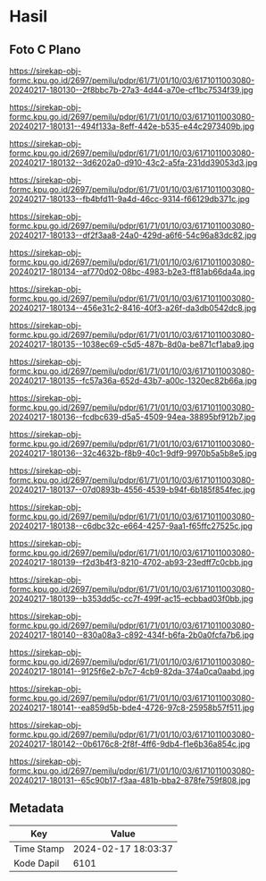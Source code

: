 # Hasil

## Foto C Plano

https://sirekap-obj-formc.kpu.go.id/2697/pemilu/pdpr/61/71/01/10/03/6171011003080-20240217-180130--2f8bbc7b-27a3-4d44-a70e-cf1bc7534f39.jpg

https://sirekap-obj-formc.kpu.go.id/2697/pemilu/pdpr/61/71/01/10/03/6171011003080-20240217-180131--494f133a-8eff-442e-b535-e44c2973409b.jpg

https://sirekap-obj-formc.kpu.go.id/2697/pemilu/pdpr/61/71/01/10/03/6171011003080-20240217-180132--3d6202a0-d910-43c2-a5fa-231dd39053d3.jpg

https://sirekap-obj-formc.kpu.go.id/2697/pemilu/pdpr/61/71/01/10/03/6171011003080-20240217-180133--fb4bfd11-9a4d-46cc-9314-f66129db371c.jpg

https://sirekap-obj-formc.kpu.go.id/2697/pemilu/pdpr/61/71/01/10/03/6171011003080-20240217-180133--df2f3aa8-24a0-429d-a6f6-54c96a83dc82.jpg

https://sirekap-obj-formc.kpu.go.id/2697/pemilu/pdpr/61/71/01/10/03/6171011003080-20240217-180134--af770d02-08bc-4983-b2e3-ff81ab66da4a.jpg

https://sirekap-obj-formc.kpu.go.id/2697/pemilu/pdpr/61/71/01/10/03/6171011003080-20240217-180134--456e31c2-8416-40f3-a26f-da3db0542dc8.jpg

https://sirekap-obj-formc.kpu.go.id/2697/pemilu/pdpr/61/71/01/10/03/6171011003080-20240217-180135--1038ec69-c5d5-487b-8d0a-be871cf1aba9.jpg

https://sirekap-obj-formc.kpu.go.id/2697/pemilu/pdpr/61/71/01/10/03/6171011003080-20240217-180135--fc57a36a-652d-43b7-a00c-1320ec82b66a.jpg

https://sirekap-obj-formc.kpu.go.id/2697/pemilu/pdpr/61/71/01/10/03/6171011003080-20240217-180136--fcdbc639-d5a5-4509-94ea-38895bf912b7.jpg

https://sirekap-obj-formc.kpu.go.id/2697/pemilu/pdpr/61/71/01/10/03/6171011003080-20240217-180136--32c4632b-f8b9-40c1-9df9-9970b5a5b8e5.jpg

https://sirekap-obj-formc.kpu.go.id/2697/pemilu/pdpr/61/71/01/10/03/6171011003080-20240217-180137--07d0893b-4556-4539-b94f-6b185f854fec.jpg

https://sirekap-obj-formc.kpu.go.id/2697/pemilu/pdpr/61/71/01/10/03/6171011003080-20240217-180138--c6dbc32c-e664-4257-9aa1-f65ffc27525c.jpg

https://sirekap-obj-formc.kpu.go.id/2697/pemilu/pdpr/61/71/01/10/03/6171011003080-20240217-180139--f2d3b4f3-8210-4702-ab93-23edff7c0cbb.jpg

https://sirekap-obj-formc.kpu.go.id/2697/pemilu/pdpr/61/71/01/10/03/6171011003080-20240217-180139--b353dd5c-cc7f-499f-ac15-ecbbad03f0bb.jpg

https://sirekap-obj-formc.kpu.go.id/2697/pemilu/pdpr/61/71/01/10/03/6171011003080-20240217-180140--830a08a3-c892-434f-b6fa-2b0a0fcfa7b6.jpg

https://sirekap-obj-formc.kpu.go.id/2697/pemilu/pdpr/61/71/01/10/03/6171011003080-20240217-180141--9125f6e2-b7c7-4cb9-82da-374a0ca0aabd.jpg

https://sirekap-obj-formc.kpu.go.id/2697/pemilu/pdpr/61/71/01/10/03/6171011003080-20240217-180141--ea859d5b-bde4-4726-97c8-25958b57f511.jpg

https://sirekap-obj-formc.kpu.go.id/2697/pemilu/pdpr/61/71/01/10/03/6171011003080-20240217-180142--0b6176c8-2f8f-4ff6-9db4-f1e6b36a854c.jpg

https://sirekap-obj-formc.kpu.go.id/2697/pemilu/pdpr/61/71/01/10/03/6171011003080-20240217-180131--65c90b17-f3aa-481b-bba2-878fe759f808.jpg


## Metadata

| Key        | Value               |
| ---------- | ------------------- |
| Time Stamp | 2024-02-17 18:03:37 |
| Kode Dapil | 6101                |



